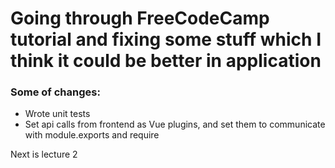 <h1>Going through FreeCodeCamp tutorial and fixing some stuff which I think it could be better in application</h1>

<h3>Some of changes:</h3>
<ul>
<li>Wrote unit tests</li>
<li>Set api calls from frontend as Vue plugins, and set them to communicate with module.exports and require</li>
</ul>

Next is lecture 2